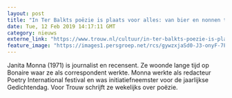 ```yaml
---
layout: post
title: "In Ter Balkts poëzie is plaats voor alles: van bier en nonnen tot McDonald's en liefde"
date: Tue, 12 Feb 2019 14:17:11 GMT
category: nieuws
externe_link: "https://www.trouw.nl/cultuur/in-ter-balkts-poezie-is-plaats-voor-alles-van-bier-en-nonnen-tot-mcdonald-s-en-liefde~a13c31fa/"
feature_image: "https://images1.persgroep.net/rcs/gywzxjaSd0-J3-onyF-7FiycvQM/diocontent/134391884/_focus/0.64/0.55/_fill/230/230?appId=e9b4e2a1869038ffcaf318a6d1463b0b&quality=0.9&format=jpeg"
---
```


Janita Monna (1971) is journalist en recensent. Ze woonde lange tijd op Bonaire waar ze als correspondent werkte. Monna werkte als redacteur Poetry International festival en was initiatiefneemster voor de jaarlijkse Gedichtendag. Voor Trouw schrijft ze wekelijks over poëzie.
